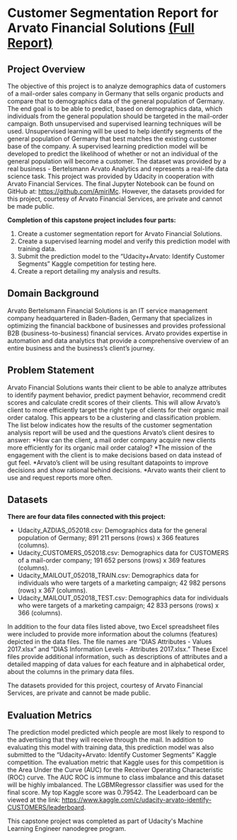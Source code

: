 # Customer Segmentation Report for Arvato Financial Solutions [(Full Report)](Report.pdf)

## Project Overview

The objective of this project is to analyze demographics data of customers of a mail-order sales company in
Germany that sells organic products and compare that to demographics data of the general population of
Germany. The end goal is to be able to predict, based on demographics data, which individuals from the general
population should be targeted in the mail-order campaign.
Both unsupervised and supervised learning techniques will be used. Unsupervised learning will be used to help
identify segments of the general population of Germany that best matches the existing customer base of the
company. A supervised learning prediction model will be developed to predict the likelihood of whether or not an
individual of the general population will become a customer. The dataset was provided by a real business -
Bertelsmann Arvato Analytics and represents a real-life data science task.
This project was provided by Udacity in cooperation with Arvato Financial Services. The final Jupyter Notebook
can be found on GitHub at: https://github.com/AmiriMc. However, the datasets provided for this project,
courtesy of Arvato Financial Services, are private and cannot be made public.

**Completion of this capstone project includes four parts:**
1. Create a customer segmentation report for Arvato Financial Solutions.
2. Create a supervised learning model and verify this prediction model with training data.
3. Submit the prediction model to the “Udacity+Arvato: Identify Customer Segments” Kaggle competition for
testing here.
4. Create a report detailing my analysis and results.

## Domain Background
Arvato Bertelsmann Financial Solutions is an IT service management company headquartered in Baden-Baden,
Germany that specializes in optimizing the financial backbone of businesses and provides professional B2B
(business-to-business) financial services. Arvato provides expertise in automation and data analytics that provide
a comprehensive overview of an entire business and the business’s client’s journey.

## Problem Statement
Arvato Financial Solutions wants their client to be able to analyze attributes to identify payment behavior, predict
payment behavior, recommend credit scores and calculate credit scores of their clients. This will allow Arvato’s
client to more efficiently target the right type of clients for their organic mail order catalog. This appears to be a
clustering and classification problem.
The list below indicates how the results of the customer segmentation analysis report will be used and the
questions Arvato’s client desires to answer:
*How can the client, a mail order company acquire new clients more efficiently for its organic mail order
catalog?
*The mission of the engagement with the client is to make decisions based on data instead of gut feel.
*Arvato’s client will be using resultant datapoints to improve decisions and show rational behind decisions.
*Arvato wants their client to use and request reports more often.

## Datasets
**There are four data files connected with this project:**
* Udacity_AZDIAS_052018.csv: Demographics data for the general population of Germany; 891 211 persons
(rows) x 366 features (columns).
* Udacity_CUSTOMERS_052018.csv: Demographics data for CUSTOMERS of a mail-order company; 191 652
persons (rows) x 369 features (columns).
* Udacity_MAILOUT_052018_TRAIN.csv: Demographics data for individuals who were targets of a
marketing campaign; 42 982 persons (rows) x 367 (columns).
* Udacity_MAILOUT_052018_TEST.csv: Demographics data for individuals who were targets of a marketing
campaign; 42 833 persons (rows) x 366 (columns).

In addition to the four data files listed above, two Excel spreadsheet files were included to provide more
information about the columns (features) depicted in the data files. The file names are “DIAS Attributes - Values
2017.xlsx” and “DIAS Information Levels - Attributes 2017.xlsx.” These Excel files provide additional information,
such as descriptions of attributes and a detailed mapping of data values for each feature and in alphabetical
order, about the columns in the primary data files.

The datasets provided for this project, courtesy of Arvato Financial Services, are private and cannot be made public.

## Evaluation Metrics
The prediction model predicted which people are most likely to respond to the advertising that they will receive
through the mail. In addition to evaluating this model with training data, this prediction model was also submitted
to the “Udacity+Arvato: Identify Customer Segments” Kaggle competition. The evaluation metric that Kaggle uses
for this competition is the Area Under the Curve (AUC) for the Receiver Operating Characteristic (ROC) curve. The
AUC ROC is immune to class imbalance and this dataset will be highly imbalanced.
The LGBMRegressor classifier was used for the final score. My top Kaggle score was 0.79542. The Leaderboard can
be viewed at the link: https://www.kaggle.com/c/udacity-arvato-identify-CUSTOMERS/leaderboard.

This capstone project was completed as part of Udacity's Machine Learning Engineer nanodegree program.
